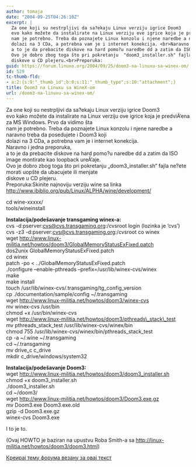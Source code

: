```yaml
---
author: tomaja
date: "2004-09-25T04:26:10Z"
excerpt: |
  Za one koji su nestrpljivi da sa?ekaju Linux verziju igrice Doom3
  evo kako možete da instalirate na Linux verziju ove igrice koja je predviÄ‘ena za MS Windows. Prvo da vidimo šta
  nam je potrebno. Treba da poznajete Linux konzolu i njene naredbe a naravno treba da posedujete i Doom3 koji
  dolazi na 3 CDa, a potrebna vam je i internet konekcija. <br>Naravno i jedna preporuka,
  a to je da prebacite diskove na hard pomo?u naredbe dd a zatim da ISO image montirate kao loopback ureÄ‘aje.
  Ovo je dobro zbog toga što pri pokretanju  "doom3_installer.sh" fajla ne?ete morati uopšte da ubacujete ili menjate
  diskove u CD plejeru.<br>Preporuka:
guid: https://forum.linuxo.org/2004/09/25/doom3-na-linuxu-sa-winex-om/
id: 529
tc-thumb-fld:
- a:2:{s:9:"_thumb_id";b:0;s:11:"_thumb_type";s:10:"attachment";}
title: Doom3 na Linuxu sa WineX-om
url: /doom3-na-linuxu-sa-winex-om/
---
```

Za one koji su nestrpljivi da sa?ekaju Linux verziju igrice Doom3  
evo kako možete da instalirate na Linux verziju ove igrice koja je predviÄ‘ena za MS Windows. Prvo da vidimo šta  
nam je potrebno. Treba da poznajete Linux konzolu i njene naredbe a naravno treba da posedujete i Doom3 koji  
dolazi na 3 CDa, a potrebna vam je i internet konekcija.  
Naravno i jedna preporuka,  
a to je da prebacite diskove na hard pomo?u naredbe dd a zatim da ISO image montirate kao loopback ureÄ‘aje.  
Ovo je dobro zbog toga što pri pokretanju &#8222;doom3_installer.sh&#8220; fajla ne?ete morati uopšte da ubacujete ili menjate  
diskove u CD plejeru.  
Preporuka:<!--break-->Skinite najnoviju verziju wine sa linka http://www.ibiblio.org/pub/Linux/ALPHA/wine/development/

  
cd wine-xxxxx/  
tools/wineinstall

**Instalacija/podešavanje transgaming winex-a:**  
cvs -d:pserver:cvs@cvs.transgaming.org:/cvsroot login (lozinka je &#8216;cvs&#8217;)  
cvs -z3 -d:pserver:cvs@cvs.transgaming.org:/cvsroot co winex  
wget http://www.linux-militia.net/howtos/doom3/GlobalMemoryStatusExFixed.patch  
dos2unix GlobalMemoryStatusExFixed.patch  
cd winex  
patch -po < ../GlobalMemoryStatusExFixed.patch  
./configure &#8211;enable-pthreads &#8211;prefix=/usr/lib/winex-cvs/winex  
make  
make install  
touch /usr/lib/winex-cvs/.transgaming/tg\_config\_version  
cp ./documentation/sample/config ~/.transgaming  
wget http://www.linux-militia.net/howtos/doom3/winex-cvs  
mv winex-cvs /usr/bin  
chmod +x /usr/bin/winex-cvs  
wget http://www.linux-militia.net/howtos/doom3/pthreads\_stack\_test  
mv pthreads\_stack\_test /usr/lib/winex-cvs/winex/bin  
chmod 755 /usr/lib/winex-cvs/winex/bin/pthreads\_stack\_test  
cp -a ~/.wine ~/.transgaming  
cd ~/.transgaming  
mv drive\_c c\_drive  
mkdir c_drive/windows/system32

**Instalacija/podešavanje Doom3:**  
wget http://www.linux-militia.net/howtos/doom3/doom3_installer.sh  
chmod +x doom3_installer.sh  
./doom3_installer.sh  
cd ~/doom3/  
wget http://www.linux-militia.net/howtos/doom3/Doom3.exe.gz  
mv Doom3.exe Doom3.exe.old  
gzip -d Doom3.exe.gz  
winex-cvs Doom3.exe

I to je to.

(Ovaj HOWTO je baziran na upustvu Roba Smith-a sa http://linux-militia.net/howtos/doom3/doom3.html)</pre> 

[Креирај тему форума везану за овај текст](https://linuxo.org/nova-tema-na-forumu/?se_pid=529)